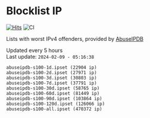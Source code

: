 # Blocklist IP

[![Hits](https://hits.seeyoufarm.com/api/count/incr/badge.svg?url=https%3A%2F%2Fgithub.com%2Fborestad%2Fblocklist-ip%2F&count_bg=%2379C83D&title_bg=%23555555&icon=&icon_color=%23E7E7E7&title=hits&edge_flat=false)](https://hits.seeyoufarm.com)  ![CI](https://img.shields.io/github/workflow/status/borestad/blocklist-ip/CI?style=flat-square)

Lists with worst IPv4 offenders, provided by [AbuseIPDB](https://www.abuseipdb.com/)

<!-- FOOTER-PLACEHOLDER -->
Updated every 5 hours<br>
Last update: `2024-02-09 - 05:16:38`
```
abuseipdb-s100-1d.ipset (22904 ip)
abuseipdb-s100-2d.ipset (27971 ip)
abuseipdb-s100-3d.ipset (30803 ip)
abuseipdb-s100-7d.ipset (37791 ip)
abuseipdb-s100-30d.ipset (58765 ip)
abuseipdb-s100-60d.ipset (81449 ip)
abuseipdb-s100-90d.ipset (103864 ip)
abuseipdb-s100-120d.ipset (126066 ip)
abuseipdb-s100-all.ipset (470372 ip)
```
